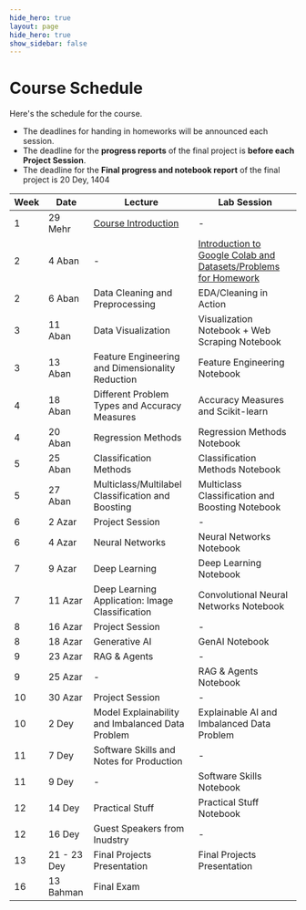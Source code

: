 ```yaml
---
hide_hero: true
layout: page
hide_hero: true
show_sidebar: false
---
```


# Course Schedule
Here's the schedule for the course. 
* The deadlines for handing in homeworks will be announced each session.
* The deadline for the **progress reports** of the final project is **before each Project Session**.
* The deadline for the **Final progress and notebook report** of the final project is 20 Dey, 1404

| Week 	| Date	| Lecture | Lab Session |
|------|------|-----|-----|
| 1 | 29 Mehr | [Course Introduction](https://docs.google.com/presentation/d/1haW-CdhNeRX4h1Xr3S-gLfNiLS3byLTF7zfqhFtjLUI/edit?usp=sharing)	| - |
| 2 | 4 Aban | - | [Introduction to Google Colab and Datasets/Problems for Homework](https://colab.research.google.com/drive/1D9VfjFzm3B1yo92MJJrHn3OTNFzM0L33#scrollTo=20a-p5mvPouC)  |
| 2 | 6 Aban | 	Data Cleaning and Preprocessing | 	EDA/Cleaning in Action |
| 3 | 11 Aban | Data Visualization | 	Visualization Notebook + Web Scraping Notebook |
| 3 | 13 Aban | 	Feature Engineering and Dimensionality Reduction | Feature Engineering Notebook |
| 4 | 18 Aban | 	Different Problem Types and Accuracy Measures | Accuracy Measures and Scikit-learn |
| 4 | 20 Aban | 	Regression Methods | Regression Methods Notebook |
| 5 | 25 Aban | 	Classification Methods | 	Classification Methods Notebook |
| 5 | 27 Aban | Multiclass/Multilabel Classification and Boosting | Multiclass Classification and Boosting Notebook |
| 6 | 2 Azar | Project Session | -  |
| 6 | 4 Azar | 	Neural Networks | Neural Networks Notebook |
| 7 | 9 Azar | 	Deep Learning | Deep Learning Notebook |
| 7 | 11 Azar | 	Deep Learning Application: Image Classification | Convolutional Neural Networks Notebook |
| 8 | 16 Azar | Project Session | - |
| 8 | 18 Azar | 	Generative AI | GenAI Notebook |
| 9 | 23 Azar | RAG & Agents | - |
| 9 | 25 Azar | - | RAG & Agents Notebook |
| 10 | 30 Azar | Project Session | - |
| 10 | 2 Dey | Model Explainability and Imbalanced Data Problem	 | Explainable AI and Imbalanced Data Problem |
| 11 | 7 Dey | Software Skills and Notes for Production | - |
| 11 | 9 Dey | - | Software Skills Notebook |
| 12 | 14 Dey | Practical Stuff | Practical Stuff Notebook |
| 12 | 16 Dey | Guest Speakers from Inudstry | - |
| 13 | 21 - 23 Dey | Final Projects Presentation | Final Projects Presentation |
| 16 | 13 Bahman | Final Exam |


